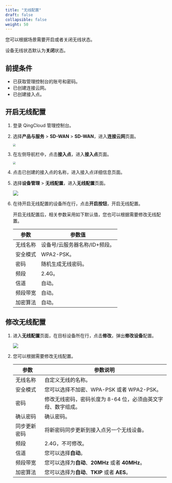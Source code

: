 ```yaml
---
title: "无线配置"
draft: false
collapsible: false
weight: 50
---
```


您可以根据场景需要开启或者关闭无线状态。

设备无线状态默认为**关闭**状态。

## 前提条件

- 已获取管理控制台的账号和密码。
- 已创建连接云网。
- 已创建接入点。

## 开启无线配置

1. 登录 QingCloud 管理控制台。

2. 选择**产品与服务** > **SD-WAN** > **SD-WAN**，进入**连接云网**页面。

   <img src="../../../../_images/qs_cloud_network.png" style="zoom:50%;" />

3. 在左侧导航栏中，点击**接入点**，进入**接入点**页面。

   <img src="../../../../_images/um_access_point_list.png" style="zoom:50%;" />

4. 点击已创建的接入点的名称，进入接入点详细信息页面。

5. 选择**设备管理** > **无线配置**，进入**无线配置**页面。

   ![](../../../../_images/um_wifi_list.png)

6. 在待开启无线配置的设备所在行，点击**开启按钮**，开启无线配置。

   开启无线配置后，相关参数采用如下默认值，您也可以根据需要修改无线配置。

   | 参数     | 参数值                        |
   | -------- | ----------------------------- |
   | 无线名称 | 设备号/云服务器名称/ID+频段。 |
   | 安全模式 | WPA2-PSK。                    |
   | 密码     | 随机生成无线密码。            |
   | 频段     | 2.4G。                        |
   | 信道     | 自动。                        |
   | 频段带宽 | 自动。                        |
   | 加密算法 | 自动。                        |

## 修改无线配置

1. 进入**无线配置**页面，在目标设备所在行，点击**修改**，弹出**修改设备**配置。

   ![](../../../../_images/um_wifi_modify.png)

2. 您可以根据需要修改无线配置。

   | 参数         | 参数说明                                                     |
   | ------------ | ------------------------------------------------------------ |
   | 无线名称     | 自定义无线的名称。                                           |
   | 安全模式     | 您可以选择不加密、WPA-PSK 或者 WPA2-PSK。                    |
   | 密码         | 修改无线密码，密码长度为 8-64 位，必须由英文字母、数字组成。 |
   | 确认密码     | 确认密码。                                                   |
   | 同步更新密码 | 将新密码同步更新到接入点另一个无线设备。                     |
   | 频段         | 2.4G，不可修改。                                             |
   | 信道         | 您可以选择**自动**。                                         |
   | 频段带宽     | 您可以选择为**自动**、**20MHz** 或者 **40MHz**。             |
   | 加密算法     | 您可以选择为**自动**、**TKIP** 或者 **AES**。                |



